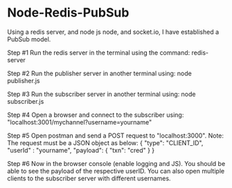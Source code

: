 # Node-Redis-PubSub
Using a redis server, and node js node, and socket.io, I have established a PubSub model.

Step #1
  Run the redis server in the terminal using the command: 
    redis-server
 
Step #2
  Run the publisher server in another terminal using: 
    node publisher.js
 
Step #3
  Run the subscriber server in another terminal using:
    node subscriber.js
   
Step #4
  Open a browser and connect to the subscriber using:
    "localhost:3001/mychannel?username=yourname"
    
Step #5
  Open postman and send a POST request to "localhost:3000".
  Note: The request must be a JSON object as below:
  {
    "type": "CLIENT_ID",
    "userId" : "yourname",
    "payload": {
      "txn": "cred"
    }
  }	  
  
 Step #6
  Now in the browser console (enable logging and JS).
  You should be able to see the payload of the respective userID.
  You can also open multiple clients to the subscriber server with different usernames.
